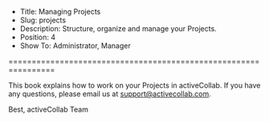 * Title: Managing Projects
* Slug: projects
* Description: Structure, organize and manage your Projects.
* Position: 4
* Show To: Administrator, Manager

================================================================

This book explains how to work on your Projects in activeCollab. If you have any questions, please email us at support@activecollab.com.

Best,
activeCollab Team
